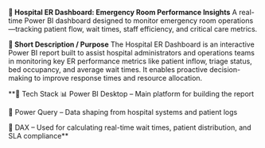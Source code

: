 **🏥 Hospital ER Dashboard: Emergency Room Performance Insights**
A real-time Power BI dashboard designed to monitor emergency room operations—tracking patient flow, wait times, staff efficiency, and critical care metrics.

**📄 Short Description / Purpose**
The Hospital ER Dashboard is an interactive Power BI report built to assist hospital administrators and operations teams in monitoring key ER performance metrics like patient inflow, triage status, bed occupancy, and average wait times. It enables proactive decision-making to improve response times and resource allocation.

**🧰 Tech Stack
📊 Power BI Desktop – Main platform for building the report

🔄 Power Query – Data shaping from hospital systems and patient logs

🧠 DAX – Used for calculating real-time wait times, patient distribution, and SLA compliance**

